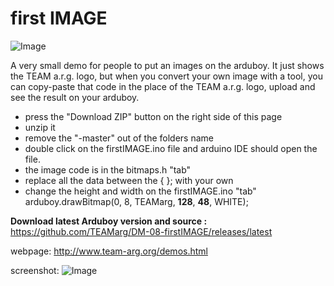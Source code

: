 # first IMAGE
![Image](http://www.team-arg.org/images/demos/firstIMAGE.gif)

A very small demo for people to put an images on the arduboy. It just shows the TEAM a.r.g. logo, but when you convert your own image with a tool, you can copy-paste that code in the place of the TEAM a.r.g. logo, upload and see the result on your arduboy.

- press the "Download ZIP" button on the right side of this page
- unzip it
- remove the "-master" out of the folders name
- double click on the firstIMAGE.ino file and arduino IDE should open the file.
- the image code is in the bitmaps.h "tab"
- replace all the data between the { }; with your own
- change the height and width on the firstIMAGE.ino "tab" arduboy.drawBitmap(0, 8, TEAMarg, **128**, **48**, WHITE);

**Download latest Arduboy version and source :** https://github.com/TEAMarg/DM-08-firstIMAGE/releases/latest 

webpage: http://www.team-arg.org/demos.html

screenshot:
![Image](https://github.com/TEAMarg/firstIMAGE/blob/master/art/IMG_8870.JPG)
